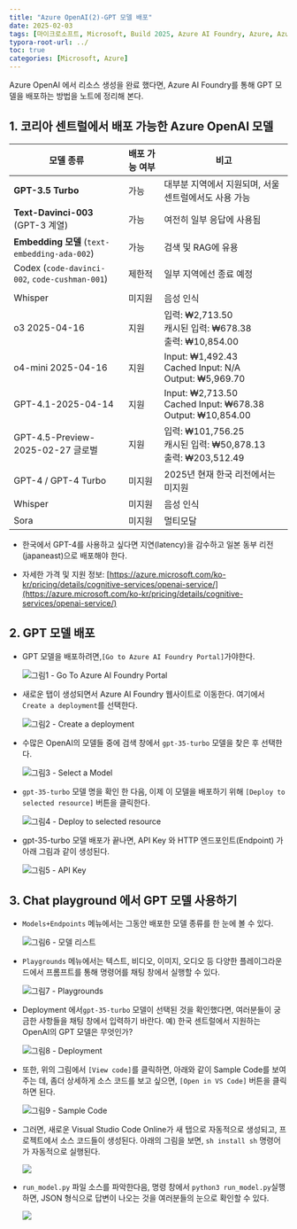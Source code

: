 ```yaml
---
title: "Azure OpenAI(2)-GPT 모델 배포"
date: 2025-02-03
tags: [마이크로소프트, Microsoft, Build 2025, Azure AI Foundry, Azure, Azure AI Foundry SDK, Azure OpenAI Studio, Azure OpenAI Service, Azure Machine Learning, Azure App Service, Azure Key Vault, Azure Monitor]
typora-root-url: ../
toc: true
categories: [Microsoft, Azure]
---
```


Azure OpenAI 에서 리소스 생성을 완료 했다면, Azure AI Foundry를 통해 GPT 모델을 배포하는 방법을 노트에 정리해 본다. 



## 1. 코리아 센트럴에서 배포 가능한 Azure OpenAI 모델

| 모델 종류                                      | 배포 가능 여부 | 비고                                                         |
| ---------------------------------------------- | -------------- | ------------------------------------------------------------ |
| **GPT-3.5 Turbo**                              | 가능           | 대부분 지역에서 지원되며, 서울 센트럴에서도 사용 가능        |
| **Text-Davinci-003** (GPT-3 계열)              | 가능           | 여전히 일부 응답에 사용됨                                    |
| **Embedding 모델** (`text-embedding-ada-002`)  | 가능           | 검색 및 RAG에 유용                                           |
| Codex (`code-davinci-002`, `code-cushman-001`) | 제한적         | 일부 지역에선 종료 예정                                      |
|                                                |                |                                                              |
| Whisper                                        | 미지원         | 음성 인식                                                    |
| o3 2025-04-16                                  | 지원           | 입력: ₩2,713.50<br/>캐시된 입력: ₩678.38<br/>출력: ₩10,854.00 |
| o4-mini 2025-04-16                             | 지원           | Input: ₩1,492.43<br/>Cached Input: N/A<br/>Output: ₩5,969.70 |
| GPT-4.1-2025-04-14                             | 지원           | Input: ₩2,713.50<br/>Cached Input: ₩678.38<br/>Output: ₩10,854.00 |
| GPT-4.5-Preview-2025-02-27 글로벌              | 지원           | 입력: ₩101,756.25<br/>캐시된 입력: ₩50,878.13<br/>출력: ₩203,512.49 |
| GPT-4 / GPT-4 Turbo                            | 미지원         | 2025년 현재 한국 리전에서는 미지원                           |
| Whisper                                        | 미지원         | 음성 인식                                                    |
| Sora                                           | 미지원         | 멀티모달                                                     |

* 한국에서 GPT-4를 사용하고 싶다면 지연(latency)을 감수하고 일본 동부 리전(japaneast)으로 배포해야 한다. 

* 자세한 가격 및 지원 정보: [https://azure.microsoft.com/ko-kr/pricing/details/cognitive-services/openai-service/](https://azure.microsoft.com/ko-kr/pricing/details/cognitive-services/openai-service/)

  

## 2. GPT 모델 배포

* GPT 모델을 배포하려면,`[Go to Azure AI Foundry Portal]`가야한다.

  ![그림1 - Go To Azure AI Foundry Portal](/../images/2025-02/AzureModel-01.png)

* 새로운 탭이 생성되면서 Azure AI Foundry 웹사이트로 이동한다. 여기에서 `Create a deployment`를 선택한다.  

  ![그림2 - Create a deployment](/../images/2025-02/AzureModel-02.png)

* 수많은 OpenAI의 모델들 중에 검색 창에서 `gpt-35-turbo` 모델을 찾은 후 선택한다. 

  ![그림3 - Select a Model](/../images/2025-02/AzureModel-03.png)

* `gpt-35-turbo` 모델 명을 확인 한 다음, 이제 이 모델을 배포하기 위해  `[Deploy to selected resource]` 버튼을 클릭한다.

  ![그림4 - Deploy to selected resource](/../images/2025-02/AzureModel-04.png)

* gpt-35-turbo 모델 배포가 끝나면, API Key 와 HTTP 엔드포인트(Endpoint) 가  아래 그림과 같이 생성된다.

  ![그림5 - API Key](/../images/2025-02/AzureModel-05.png)

  

## 3. Chat playground 에서 GPT 모델 사용하기

* `Models+Endpoints` 메뉴에서는 그동안 배포한 모델 종류를 한 눈에 볼 수 있다. 

  ![그림6 - 모델 리스트](/../images/2025-02/AzureModel-06.png)

* `Playgrounds` 메뉴에서는 텍스트, 비디오, 이미지, 오디오 등 다양한 플레이그라운드에서 프롬프트를 통해 명령어를 채팅 창에서 실행할 수 있다. 

  ![그림7 - Playgrounds](/../images/2025-02/AzureModel-07.png)

* Deployment 에서`gpt-35-turbo` 모델이 선택된 것을 확인했다면, 여러분들이 궁금한 사항들을 채팅 창에서 입력하기 바란다. 예) 한국 센트럴에서 지원하는 OpenAI의 GPT 모델은 무엇인가?  

  ![그림8 - Deployment](/../images/2025-02/AzureModel-08.png)

* 또한, 위의 그림에서 `[View code]`를 클릭하면, 아래와 같이 Sample Code를 보여주는 데, 좀더 상세하게 소스 코드를 보고 싶으면, `[Open in VS Code]` 버튼을 클릭하면 된다.

  ![그림9 - Sample Code](/../images/2025-02/AzureModel-09.png)

* 그러면, 새로운 Visual Studio Code Online가 새 탭으로 자동적으로 생성되고, 프로젝트에서 소스 코드들이 생성된다. 아래의 그림을 보면, `sh install sh` 명령어가 자동적으로 실행된다. 

  ![](/../images/2025-02/AzureModel-10.png)

* `run_model.py` 파일 소스를 파악한다음, 명령 창에서 `python3 run_model.py`실행하면, JSON 형식으로 답변이 나오는 것을 여러분들의 눈으로 확인할 수 있다. 

  ![](/../images/2025-02/AzureModel-11.png)
